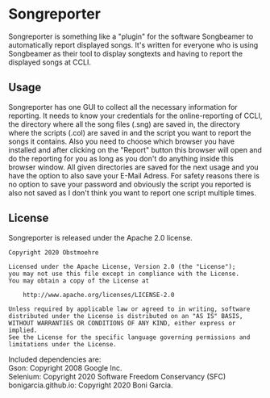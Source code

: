 # Songreporter
Songreporter is something like a "plugin" for the software Songbeamer to automatically report displayed songs.
It's written for everyone who is using Songbeamer as their tool to display songtexts and having to report the displayed songs at CCLI.

## Usage
Songreporter has one GUI to collect all the necessary information for reporting. It needs to know your credentials for the online-reporting of CCLI, 
the directory where all the song files (.sng) are saved in, the directory where the scripts (.col) are saved in and the script you want to report 
the songs it contains. Also you need to choose which browser you have installed and after clicking on the "Report" button this browser will open 
and do the reporting for you as long as you don't do anything inside this browser window. All given directories are saved for the next usage and you 
have the option to also save your E-Mail Adress. For safety reasons there is no option to save your password and obviously the script you reported is 
also not saved as I don't think you want to report one script multiple times.

## License
Songreporter is released under the Apache 2.0 license.

```
Copyright 2020 Obstmoehre

Licensed under the Apache License, Version 2.0 (the "License");
you may not use this file except in compliance with the License.
You may obtain a copy of the License at

    http://www.apache.org/licenses/LICENSE-2.0

Unless required by applicable law or agreed to in writing, software
distributed under the License is distributed on an "AS IS" BASIS,
WITHOUT WARRANTIES OR CONDITIONS OF ANY KIND, either express or implied.
See the License for the specific language governing permissions and
limitations under the License.
```

Included dependencies are:  
Gson: Copyright 2008 Google Inc.  
Selenium: Copyright 2020 Software Freedom Conservancy (SFC)  
bonigarcia.github.io: Copyright 2020 Boni Garcia.  
